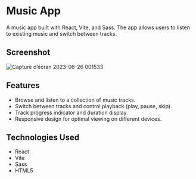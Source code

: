 # Music App

A music app built with React, Vite, and Sass. The app allows users to listen to existing music and switch between tracks.

## Screenshot 

![Capture d’écran 2023-06-26 001533](https://github.com/DesignToWebsite/music_app/assets/74991230/88baed4a-aa46-4ded-97b9-5c497f7ee397)

## Features

- Browse and listen to a collection of music tracks.
- Switch between tracks and control playback (play, pause, skip).
- Track progress indicator and duration display.
- Responsive design for optimal viewing on different devices.

## Technologies Used

- React
- Vite
- Sass
- HTML5 

